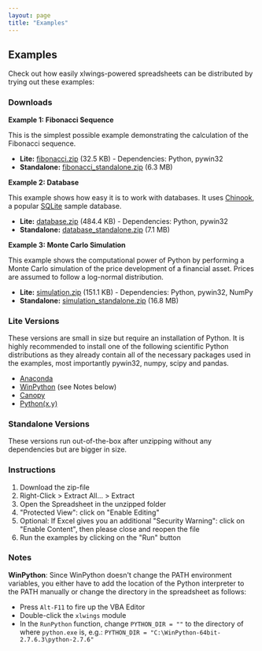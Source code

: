 ```yaml
---
layout: page
title: "Examples"
---
```


## Examples

Check out how easily xlwings-powered spreadsheets can be distributed by trying out these examples:

### Downloads

**Example 1: Fibonacci Sequence**

This is the simplest possible example demonstrating the calculation of the Fibonacci sequence.

* **Lite:** [fibonacci.zip][] (32.5 KB) - Dependencies: Python, pywin32
* **Standalone:** [fibonacci_standalone.zip][] (6.3 MB)

[fibonacci.zip]: https://bitbucket.org/zoomeranalytics/xlwings_examples/downloads/fibonacci.zip
[fibonacci_standalone.zip]: https://bitbucket.org/zoomeranalytics/xlwings_examples/downloads/fibonacci_standalone.zip


**Example 2: Database**

This example shows how easy it is to work with databases. It uses [Chinook][], a popular [SQLite][] sample
database.

* **Lite:** [database.zip][] (484.4 KB) - Dependencies: Python, pywin32
* **Standalone:** [database_standalone.zip][] (7.1 MB)

[Chinook]: http://chinookdatabase.codeplex.com/
[SQLite]: http://sqlite.org/
[database.zip]: https://bitbucket.org/zoomeranalytics/xlwings_examples/downloads/database.zip
[database_standalone.zip]: https://bitbucket.org/zoomeranalytics/xlwings_examples/downloads/database_standalone.zip

**Example 3: Monte Carlo Simulation**

This example shows the computational power of Python by performing a Monte Carlo simulation of the price development of
a financial asset. Prices are assumed to follow a log-normal distribution.

* **Lite:** [simulation.zip][] (151.1 KB) - Dependencies: Python, pywin32, NumPy
* **Standalone:** [simulation_standalone.zip][] (16.8 MB)



[simulation.zip]: https://bitbucket.org/zoomeranalytics/xlwings_examples/downloads/simulation.zip
[simulation_standalone.zip]: https://bitbucket.org/zoomeranalytics/xlwings_examples/downloads/simulation_standalone.zip


### Lite Versions

These versions are small in size but require an installation of Python. It is highly recommended to install one of the
following scientific Python distributions as they already contain all of the necessary packages used in the examples,
most importantly pywin32, numpy, scipy and pandas.

* [Anaconda](https://store.continuum.io/cshop/anaconda/)
* [WinPython](http://winpython.sourceforge.net/) (see Notes below)
* [Canopy](https://www.enthought.com/products/canopy/)
* [Python(x,y)](https://code.google.com/p/pythonxy/)


### Standalone Versions

These versions run out-of-the-box after unzipping without any dependencies but are bigger in size.


### Instructions

1. Download the zip-file
2. Right-Click > Extract All... > Extract
3. Open the Spreadsheet in the unzipped folder
4. "Protected View": click on "Enable Editing"
5. Optional: If Excel gives you an additional "Security Warning": click on "Enable Content", then
   please close and reopen the file
6. Run the examples by clicking on the "Run" button

### Notes

**WinPython**: Since WinPython doesn't change the PATH environment variables, you either have to add the location
  of the Python interpreter to the PATH manually or change the directory in the spreadsheet as follows:

* Press `Alt-F11` to fire up the VBA Editor
* Double-click the `xlwings` module
* In the `RunPython` function, change `PYTHON_DIR = ""` to the directory of where `python.exe` is, e.g.:
`PYTHON_DIR = "C:\WinPython-64bit-2.7.6.3\python-2.7.6"`
